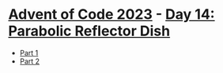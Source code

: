 # [Advent of Code 2023](../README.md) - [Day 14: Parabolic Reflector Dish](https://adventofcode.com/2023/day/14)


* [Part 1](part1/README.md)
* [Part 2](part2/README.md)
